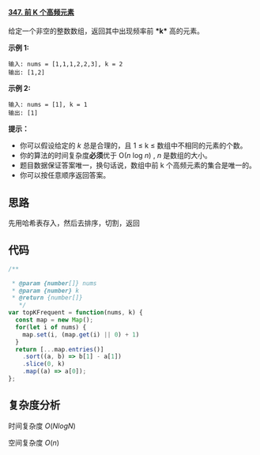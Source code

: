 #### [347. 前 K 个高频元素](https://leetcode-cn.com/problems/top-k-frequent-elements/)

给定一个非空的整数数组，返回其中出现频率前 **\*k\*** 高的元素。

**示例 1:**

```
输入: nums = [1,1,1,2,2,3], k = 2
输出: [1,2]
```

**示例 2:**

```
输入: nums = [1], k = 1
输出: [1]
```

**提示：**

- 你可以假设给定的 _k_ 总是合理的，且 1 ≤ k ≤ 数组中不相同的元素的个数。
- 你的算法的时间复杂度**必须**优于 O(_n_ log _n_) , _n_ 是数组的大小。
- 题目数据保证答案唯一，换句话说，数组中前 k 个高频元素的集合是唯一的。
- 你可以按任意顺序返回答案。

## 思路

先用哈希表存入，然后去排序，切割，返回

## 代码

```javascript
/**

 * @param {number[]} nums
 * @param {number} k
 * @return {number[]}
   */
var topKFrequent = function(nums, k) {
  const map = new Map();
  for(let i of nums) {
    map.set(i, (map.get(i) || 0) + 1)
  }
  return [...map.entries()]
    .sort((a, b) => b[1] - a[1])
    .slice(0, k)
    .map((a) => a[0]);
};
```

## 复杂度分析

时间复杂度 $O(NlogN)$

空间复杂度 $O(n)$

